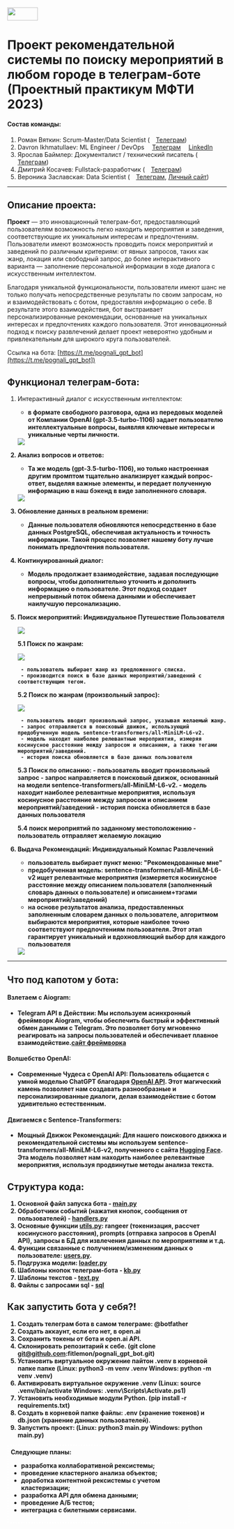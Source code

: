 
# <img src='./static/img/mipt-icon.png' width="70" height="30"> 
# Проект рекомендательной системы по поиску мероприятий в любом городе в телеграм-боте (Проектный практикум МФТИ 2023)


#### Состав команды: 

1. Роман Вяткин: Scrum-Master/Data Scientist (<img src='./static/img/tg.png' width="10" height="10"> [Телеграм](https://t.me/Niktyav))
2. Davron Ikhmatullaev: ML Engineer / DevOps <img src='./static/img/tg.png' width="10" height="10"> [Телеграм](https://t.me/ihmatullaev) <img src='./static/img/linkedin.png' width="10" height="10"> [LinkedIn](https://www.linkedin.com/in/davron-ikhmatullaev/)
3. Ярослав Баймлер: Документалист / технический писатель (<img src='./static/img/tg.png' width="10" height="10"> [Телеграм](https://t.me/Yar71542))
4. Дмитрий Косачев: Fullstack-разработчик (<img src='./static/img/tg.png' width="10" height="10"> [Телеграм](https://t.me/Kosatchev))
5. Вероника Заславская: Data Scientist (<img src='./static/img/tg.png' width="10" height="10"> [Телеграм](https://t.me/nika_tonika), [Личный сайт](https://zaslavskaia.ru/))
---

## Описание проекта:
<b>Проект</b> — это инновационный телеграм-бот, предоставляющий пользователям возможность легко находить мероприятия и заведения, соответствующие их уникальным интересам и предпочтениям. Пользователи имеют возможность проводить поиск мероприятий и заведений по различным критериям: от явных запросов, таких как жанр, локация или свободный запрос, до более интерактивного варианта — заполнение персональной информации в ходе диалога с искусственным интеллектом.


Благодаря уникальной функциональности, пользователи имеют шанс не только получать непосредственные результаты по своим запросам, но и взаимодействовать с ботом, предоставляя информацию о себе. В результате этого взаимодействия, бот выстраивает персонализированные рекомендации, основанные на уникальных интересах и предпочтениях каждого пользователя. Этот инновационный подход к поиску развлечений делает проект невероятно удобным и привлекательным для широкого круга пользователей.


Ссылка на бота: [https://t.me/pognali_gpt_bot](https://t.me/pognali_gpt_bot])

## Функционал телеграм-бота:

1. Интерактивный диалог с искусственным интеллектом:
    
    - <b>в формате свободного разговора, одна из передовых моделей от Компании OpenAI (gpt-3.5-turbo-1106) задает пользователю интеллектуальные вопросы, выявляя ключевые интересы и уникальные черты личности.</bs>

    <img src='./static/img/questions_fromGPT.jpg'>
2. Анализ вопросов и ответов:
    - <b> Та же модель (gpt-3.5-turbo-1106), но только настроенная другим промптом тщательно анализирует каждый вопрос-ответ, выделяя важные элементы, и передает полученную информацию в наш бэкенд в виде заполненного словаря.</b>

    <img src='./static/img/filled_dict.png'>
3. Обновление данных в реальном времени:  
    - <b>Данные пользователя обновляются непосредственно в базе данных PostgreSQL, обеспечивая актуальность и точность информации. Такой процесс позволяет нашему боту лучше понимать предпочтения пользователя.</b>
4. Континуированный диалог:

    - Модель продолжает взаимодействие, задавая последующие вопросы, чтобы дополнительно уточнить и дополнить информацию о пользователе. Этот подход создает непрерывный поток обмена данными и обеспечивает наилучшую персонализацию.

5. Поиск мероприятий: Индивидуальное Путешествие Пользователя

    <img src='./static/img/search_menu.png'>

    5.1 Поиск по жанрам:

    <img src='./static/img/genres.png'>

        - пользователь выбирает жанр из предложенного списка.
        - производится поиск в базе данных мероприятий/заведений с соответствующим тегом.
    5.2 Поиск по жанрам (произвольный запрос):

    <img src='./static/img/search_genres.png'>

        - пользователь вводит произвольный запрос, указывая желаемый жанр.
        - запрос отправляется в поисковый движок, использующий предобученную модель sentence-transformers/all-MiniLM-L6-v2.
        - модель находит наиболее релевантные мероприятия, измеряя косинусное расстояние между запросом и описанием, а также тегами мероприятий/заведений.
        - история поиска обновляется в базе данных пользователя

    5.3 Поиск по описанию:
        - пользователь вводит произвольный запрос
        - запрос направляется в поисковый движок, основанный на модели sentence-transformers/all-MiniLM-L6-v2.
        - модель находит наиболее релевантные мероприятия, используя косинусное расстояние между запросом и описанием мероприятий/заведений
        - история поиска обновляется в базе данных пользователя

    5.4  поиск мероприятий по заданному местоположению
        - пользователь отправляет желаемую локацию
   
6. Выдача Рекомендаций: Индивидуальный Компас Развлечений

    - пользователь выбирает пункт меню: "Рекомендованные мне"
    - предобученная модель: sentence-transformers/all-MiniLM-L6-v2 ищет релевантные мероприятия (измеряется косинусное расстояние между описанием пользователя (заполненный словарь данных о пользователе) и описанием+тэгами мероприятий/заведений)
    - на основе результатов анализа, предоставленных заполненным словарем данных о пользователе, алгоритмом выбираются мероприятия, которые наиболее точно соответствуют предпочтениям пользователя. Этот этап гарантирует уникальный и вдохновляющий выбор для каждого пользователя

    <img src='./static/img/recommend.png'>

---
## Что под капотом у бота:
#### Взлетаем с Aiogram:
- <b>Telegram API в Действии:</b>
Мы используем асинхронный фреймворк Aiogram, чтобы обеспечить быстрый и эффективный обмен данными с Telegram. Это позволяет боту мгновенно реагировать на запросы пользователей и обеспечивает плавное взаимодействие.[сайт фреймворка](https://aiogram.dev/)
#### Волшебство OpenAI:
- <b>Современные Чудеса с OpenAI API:</b>
Пользователь общается с умной моделью ChatGPT благодаря [OpenAI API](https://platform.openai.com/docs/api-reference). Этот магический камень позволяет нам создавать разнообразные и персонализированные диалоги, делая взаимодействие с ботом удивительно естественным.
#### Двигаемся с Sentence-Transformers:
- <b>Мощный Движок Рекомендаций:</b>
Для нашего поискового движка и рекомендательной системы мы используем sentence-transformers/all-MiniLM-L6-v2, полученного с сайта [Hugging Face](https://huggingface.co/sentence-transformers/all-MiniLM-L6-v2). Эта модель позволяет нам находить наиболее релевантные мероприятия, используя продвинутые методы анализа текста.



## Структура кода:

1.  Основной файл запуска бота  - [main.py](main.py)
2.  Обработчики событий (нажатия кнопок, сообщения от пользователей) - [handlers.py](handlers.py)
3.  Основные функции [utils.py](utils.py): rangeer (токенизация, рассчет косинусного расстояния), prompts (отправка запросов в OpenAI API), запросы в БД для извлечения данных по мероприятиям и т.д.
4.  Функции связанные с получением/измененим данных о пользователе: [users.py](users.py). 
5.  Подгрузка модели: [loader.py](loader.py)
6.  Шаблоны кнопок телеграм-бота - [kb.py](kb.py)
7.  Шаблоны текстов - [text.py](text.py)
8.  Файлы с запросами sql - [sql](sql/)


 ## Как запустить бота у себя?! 

1. Создать телеграм бота в самом телеграме: @botfather
2. Создать аккаунт, если его нет, в open.ai
3. Сохранить токены от бота и open.ai API.
4. Cклонировать репозитарий к себе. (git clone git@github.com:fitlemon/pognali_gpt_bot.git)
5. Установить виртуальное окружение пайтон .venv в  корневой папке папке (Linux: python3 -m venv .venv Windows: python -m venv .venv)
6. Активировать виртуальное окружение .venv (Linux: source .venv/bin/activate Windows: .venv\Scripts\Activate.ps1)
7. Установить необходимые модули Python. (pip install -r requirements.txt)
8. Создать в корневой папке файлы: .env (хранение токенов) и db.json (хранение данных пользователей).
9. Запустить проект: (Linux: python3 main.py Windows: python main.py)

<div style="border: 3px dotted white; padding: 5px; margin-right: auto;  width: 80%;"> 
<b>Следующие планы:</b>

- разработка коллаборативной рексистемы;
- проведение кластерного анализа объектов;
- доработка контентной рексистемы с учетом кластеризации;
- разработка API для обмена данными;
- проведение A/Б тестов;
- интеграциа с билетными сервисами.
</div>